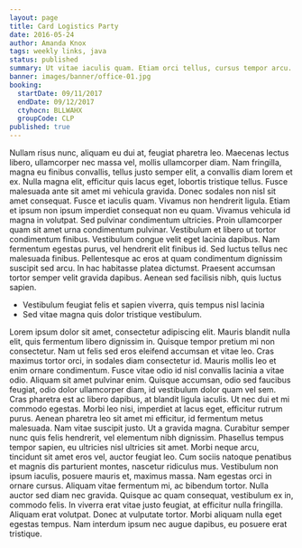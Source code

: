 ```yaml
---
layout: page
title: Card Logistics Party
date: 2016-05-24
author: Amanda Knox
tags: weekly links, java
status: published
summary: Ut vitae iaculis quam. Etiam orci tellus, cursus tempor arcu.
banner: images/banner/office-01.jpg
booking:
  startDate: 09/11/2017
  endDate: 09/12/2017
  ctyhocn: BLLWAHX
  groupCode: CLP
published: true
---
```

Nullam risus nunc, aliquam eu dui at, feugiat pharetra leo. Maecenas lectus libero, ullamcorper nec massa vel, mollis ullamcorper diam. Nam fringilla, magna eu finibus convallis, tellus justo semper elit, a convallis diam lorem et ex. Nulla magna elit, efficitur quis lacus eget, lobortis tristique tellus. Fusce malesuada ante sit amet mi vehicula gravida. Donec sodales non nisl sit amet consequat. Fusce et iaculis quam. Vivamus non hendrerit ligula. Etiam et ipsum non ipsum imperdiet consequat non eu quam. Vivamus vehicula id magna in volutpat.
Sed pulvinar condimentum ultricies. Proin ullamcorper quam sit amet urna condimentum pulvinar. Vestibulum et libero ut tortor condimentum finibus. Vestibulum congue velit eget lacinia dapibus. Nam fermentum egestas purus, vel hendrerit elit finibus id. Sed luctus tellus nec malesuada finibus. Pellentesque ac eros at quam condimentum dignissim suscipit sed arcu. In hac habitasse platea dictumst. Praesent accumsan tortor semper velit gravida dapibus. Aenean sed facilisis nibh, quis luctus sapien.

* Vestibulum feugiat felis et sapien viverra, quis tempus nisl lacinia
* Sed vitae magna quis dolor tristique vestibulum.

Lorem ipsum dolor sit amet, consectetur adipiscing elit. Mauris blandit nulla elit, quis fermentum libero dignissim in. Quisque tempor pretium mi non consectetur. Nam ut felis sed eros eleifend accumsan et vitae leo. Cras maximus tortor orci, in sodales diam consectetur id. Mauris mollis leo et enim ornare condimentum. Fusce vitae odio id nisl convallis lacinia a vitae odio. Aliquam sit amet pulvinar enim. Quisque accumsan, odio sed faucibus feugiat, odio dolor ullamcorper diam, id vestibulum dolor quam vel sem. Cras pharetra est ac libero dapibus, at blandit ligula iaculis. Ut nec dui et mi commodo egestas. Morbi leo nisi, imperdiet at lacus eget, efficitur rutrum purus. Aenean pharetra leo sit amet mi efficitur, id fermentum metus malesuada. Nam vitae suscipit justo.
Ut a gravida magna. Curabitur semper nunc quis felis hendrerit, vel elementum nibh dignissim. Phasellus tempus tempor sapien, eu ultricies nisl ultricies sit amet. Morbi neque arcu, tincidunt sit amet eros vel, auctor feugiat leo. Cum sociis natoque penatibus et magnis dis parturient montes, nascetur ridiculus mus. Vestibulum non ipsum iaculis, posuere mauris et, maximus massa. Nam egestas orci in ornare cursus. Aliquam vitae fermentum mi, ac bibendum tortor. Nulla auctor sed diam nec gravida. Quisque ac quam consequat, vestibulum ex in, commodo felis. In viverra erat vitae justo feugiat, at efficitur nulla fringilla. Aliquam erat volutpat. Donec at vulputate tortor. Morbi aliquam nulla eget egestas tempus. Nam interdum ipsum nec augue dapibus, eu posuere erat tristique.
